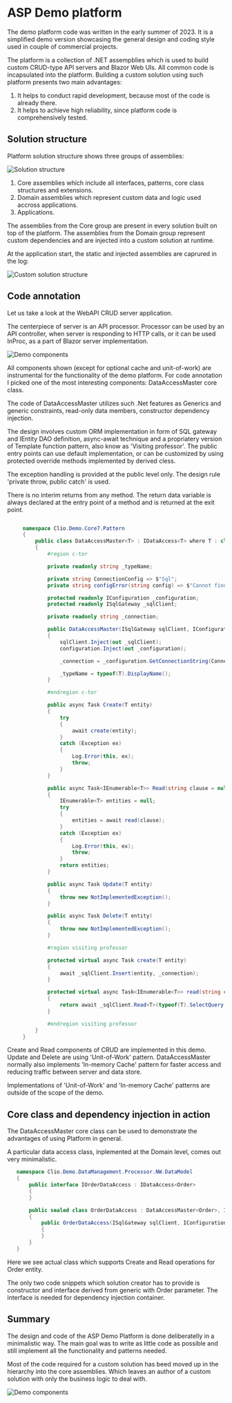 # ASP Demo platform

The demo platform code was written in the early summer of 2023. It is a simplified demo version showcasing the general design and coding style used in couple of commercial projects.  

The platform is a collection of .NET assempblies which is used to build custom CRUD-type API servers and Blazor Web UIs. 
All common code is incapsulated into the platform. Building a custom solution using such platform presents two main advantages:

1. It helps to conduct rapid development, because most of the code is already there. 
2. It helps to achieve high reliability, since platform code is comprehensively tested.


## Solution structure

Platform solution structure shows three groups of assemblies:


![Solution structure](assets/images/AspDotNetDemoSolution.png)


1. Core assemblies which include all interfaces, patterns, core class structures and extensions.
2. Domain assemblies which represent custom data and logic used accross applications.
3. Applications.

The assemblies from the Core group are present in every solution built on top of the platform. The assemblies from the Domain group represent custom dependencies and are injected into a custom solution at runtime.

At the application start, the static and injected assemblies are caprured in the log: 

![Custom solution structure](assets/images/AspDotNetDemoStart.png)


## Code annotation

Let us take a look at the WebAPI CRUD server application. 

The centerpiece of server is an API processor. Processor can be used by an API controller, when server is responding to HTTP calls, or it can be used InProc, as a part of Blazor server implementation.

![Demo components](assets/images/Demoprojectstructure.png)

All components shown (except for optional cache and unit-of-work) are instrumental for the functionality of the demo platform. 
For code annotation I picked one of the most interesting components: DataAccessMaster core class.

The code of DataAccessMaster utilizes such .Net features as Generics and generic constraints, read-only data members, constructor dependency injection.

The design involves custom ORM implementation in form of SQL gateway and IEntity DAO definition, async-await technique and a propriatery version of Template function pattern, also know as 'Visiting professor'.
The public entry points can use default implementation, or can be customized by using protected override methods implemented by derived cless. 

The exception handling is provided at the public level only. The design rule 'private throw, public catch' is used.

There is no interim returns from any method. The return data variable is always declared at the entry point of a method and is returned at the exit point.

  
   ```cs

        namespace Clio.Demo.Core7.Pattern
        {
            public class DataAccessMaster<T> : IDataAccess<T> where T : class, IEntity, new()
            {
                #region c-tor

                private readonly string _typeName;

                private string ConnectionConfig => $"Sql";
                private string configError(string config) => $"Cannot find '{config}' config entry";

                protected readonly IConfiguration _configuration;
                protected readonly ISqlGateway _sqlClient;

                private readonly string _connection;

                public DataAccessMaster(ISqlGateway sqlClient, IConfiguration configuration)
                {
                    sqlClient.Inject(out _sqlClient);
                    configuration.Inject(out _configuration);

                    _connection = _configuration.GetConnectionString(ConnectionConfig) ?? throw new Exception(configError(ConnectionConfig));

                    _typeName = typeof(T).DisplayName();
                }

                #endregion c-tor

                public async Task Create(T entity)
                {
                    try
                    {
                        await create(entity);
                    }
                    catch (Exception ex)
                    {
                        Log.Error(this, ex);
                        throw;
                    }
                }

                public async Task<IEnumerable<T>> Read(string clause = null)
                {
                    IEnumerable<T> entities = null;
                    try
                    {
                        entities = await read(clause);
                    }
                    catch (Exception ex)
                    {
                        Log.Error(this, ex);
                        throw;
                    }
                    return entities;
                }

                public async Task Update(T entity)
                {
                    throw new NotImplementedException();
                }

                public async Task Delete(T entity)
                {
                    throw new NotImplementedException();
                }

                #region visiting professor

                protected virtual async Task create(T entity) 
                {
                    await _sqlClient.Insert(entity, _connection);
                }

                protected virtual async Task<IEnumerable<T>> read(string clause = null) 
                {
                    return await _sqlClient.Read<T>(typeof(T).SelectQuery(clause), _connection);
                }

                #endregion visiting professor
            }
        }

   ```
Create and Read components of CRUD are implemented in this demo. Update and Delete are using 'Unit-of-Work' pattern. 
DataAccessMaster normally also implements 'In-memory Cache' pattern for faster access and reducing traffic between server and data store.

Implementations of 'Unit-of-Work' and 'In-memory Cache' patterns are outside of the scope of the demo.



## Core class and dependency injection in action

The DataAccessMaster core class can be used to demonstrate the advantages of using Platform in general.

A particular data access class, inplemented at the Domain level, comes out very minimalistic. 


 ```cs
    namespace Clio.Demo.DataManagement.Processor.NW.DataModel
    {
        public interface IOrderDataAccess : IDataAccess<Order>
        {
        }

        public sealed class OrderDataAccess : DataAccessMaster<Order>, IOrderDataAccess
        {
            public OrderDataAccess(ISqlGateway sqlClient, IConfiguration configuration) : base(sqlClient, configuration)
            {
            }
        }
    }
 ```

Here we see actual class which supports Create and Read operations for Order entity. 

The only two code snippets which solution creator has to provide is constructor and interface derived from generic with Order parameter. The interface is needed for dependency injection container.


## Summary

The design and code of the ASP Demo Platform is done deliberatelly in a minimalistic way. The main goal was to write as little code as possible and still implement all the functionality and patterns needed.

Most of the code required for a custom solution has beed moved up in the hierarchy into the core assemblies. Which leaves an author of a custom solution with only the business logic to deal with.

![Demo components](assets/images/AspDotNetDemoLines.png)


